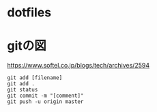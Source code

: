 # dotfiles

# gitの図
https://www.softel.co.jp/blogs/tech/archives/2594

```
git add [filename]
git add .
git status
git commit -m "[comment]"
git push -u origin master
```
